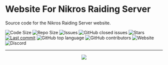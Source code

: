 # Website For Nikros Raiding Server
Source code for the Nikros Raiding Server website.

<img src="https://img.shields.io/github/languages/code-size/NikrosRaidingServer/NRS-Website" alt="Code Size"> <img src="https://img.shields.io/github/repo-size/NikrosRaidingServer/NRS-Website" alt="Repo Size"> <img src="https://img.shields.io/github/issues/NikrosRaidingServer/NRS-Website" alt="Issues"> ![GitHub closed issues](https://img.shields.io/github/issues-closed/NikrosRaidingServer/NRS-Website) <img src="https://img.shields.io/github/stars/NikrosRaidingServer/NRS-Website" alt="Stars"> <a href="https://github.com/NikrosRaidingServer/NRS-Website/commits/master"><img src="https://img.shields.io/github/last-commit/NikrosRaidingServer/NRS-Website?logo=git" alt="Last commit"></a> ![GitHub top language](https://img.shields.io/github/languages/top/NikrosRaidingServer/NRS-Website) ![GitHub contributors](https://img.shields.io/github/contributors/NikrosRaidingServer/NRS-Website) ![Website](https://img.shields.io/website?down_color=lightgrey&down_message=offline&up_color=default&up_message=online&url=https%3A%2F%2Fwww.nikrosraidingserver.tk) ![Discord](https://img.shields.io/discord/953793613760974948?label=Discord%20Server)

----------------------------------------------------------------
<div align="center">
  <a href="https://www.discord.gg/vVByjBhTqh"><img src="https://invidget.switchblade.xyz/vVByjBhTqh"></a>
</div>
